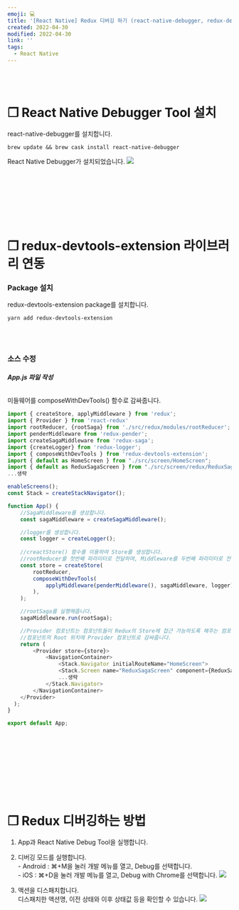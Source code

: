 ```yaml
---
emoji: 💻
title: '[React Native] Redux 디버깅 하기 (react-native-debugger, redux-devtools-extension)'
created: 2022-04-30
modified: 2022-04-30
link: ''
tags:
  - React Native
---
```

<br></br>



# **❐ React Native Debugger Tool 설치**
react-native-debugger를 설치합니다.
```
brew update && brew cask install react-native-debugger
```

React Native Debugger가 설치되었습니다.
![](/assets/react-native-debugger1.png)
<br></br><br></br><br></br><br></br>





# **❐ redux-devtools-extension 라이브러리 연동**
### **Package 설치**
redux-devtools-extension package를 설치합니다.
```
yarn add redux-devtools-extension
```
<br></br>

### **소스 수정**
###### **App.js 파일 작성**
미들웨어를 composeWithDevTools() 함수로 감싸줍니다.
```javascript
import { createStore, applyMiddleware } from 'redux';
import { Provider } from 'react-redux'
import rootReducer, {rootSaga} from './src/redux/modules/rootReducer';
import penderMiddleware from 'redux-pender';
import createSagaMiddleware from 'redux-saga';
import {createLogger} from 'redux-logger';
import { composeWithDevTools } from 'redux-devtools-extension';
import { default as HomeScreen } from "./src/screen/HomeScreen";
import { default as ReduxSagaScreen } from "./src/screen/redux/ReduxSagaScreen";
...생략

enableScreens();
const Stack = createStackNavigator();

function App() {
    //SagaMiddleware를 생성합니다.
    const sagaMiddleware = createSagaMiddleware();

    //logger를 생성합니다.
    const logger = createLogger();
  
    //creactStore() 함수를 이용하여 Store를 생성합니다.
    //rootReducer를 첫번째 파라미터로 전달하며, Middleware를 두번째 파라미터로 전달합니다.
    const store = createStore(
        rootReducer,
        composeWithDevTools(
            applyMiddleware(penderMiddleware(), sagaMiddleware, logger),
        ),
    );

    //rootSaga를 실행해줍니다.
    sagaMiddleware.run(rootSaga);

    //Provider 컴포넌트는 컴포넌트들이 Redux의 Store에 접근 가능하도록 해주는 컴포넌트입니다.
    //컴포넌트의 Root 위치에 Provider 컴포넌트로 감싸줍니다.
    return (
        <Provider store={store}>
            <NavigationContainer>
                <Stack.Navigator initialRouteName="HomeScreen">      
                <Stack.Screen name="ReduxSagaScreen" component={ReduxSagaScreen} />
                ...생략
            </Stack.Navigator>
        </NavigationContainer>
    </Provider>
  );
}

export default App;
```
<br></br><br></br><br></br><br></br>





# **❐ Redux 디버깅하는 방법**
1) App과 React Native Debug Tool을 실행합니다.  
 
2) 디버깅 모드를 실행합니다.  
\- Android : ⌘+M을 눌러 개발 메뉴를 열고, Debug를 선택합니다.  
\- iOS : ⌘+D을 눌러 개발 메뉴를 열고, Debug with Chrome를 선택합니다.
![](/assets/react-native-debugger2.png)

3) 액션을 디스패치합니다.  
디스패치한 액션명, 이전 상태와 이후 상태값 등을 확인할 수 있습니다.
![](/assets/react-native-debugger3.png)

<br></br><br></br>
